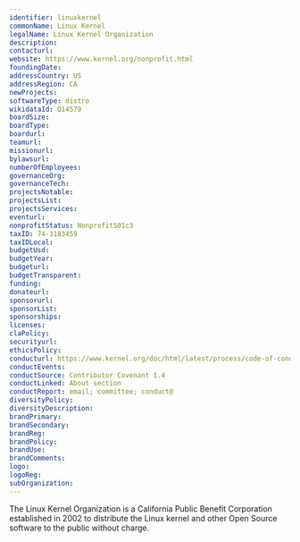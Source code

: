 ```yaml
---
identifier: linuxkernel
commonName: Linux Kernel
legalName: Linux Kernel Organization
description:
contacturl:
website: https://www.kernel.org/nonprofit.html
foundingDate:
addressCountry: US
addressRegion: CA
newProjects:
softwareType: distro
wikidataId: Q14579
boardSize:
boardType:
boardurl:
teamurl:
missionurl:
bylawsurl:
numberOfEmployees:
governanceOrg:
governanceTech:
projectsNotable:
projectsList:
projectsServices:
eventurl:
nonprofitStatus: Nonprofit501c3
taxID: 74-3183459
taxIDLocal:
budgetUsd:
budgetYear:
budgeturl:
budgetTransparent:
funding:
donateurl:
sponsorurl:
sponsorList:
sponsorships:
licenses:
claPolicy:
securityurl:
ethicsPolicy:
conducturl: https://www.kernel.org/doc/html/latest/process/code-of-conduct.html
conductEvents:
conductSource: Contributor Covenant 1.4
conductLinked: About section
conductReport: email; committee; conduct@
diversityPolicy:
diversityDescription:
brandPrimary:
brandSecondary:
brandReg:
brandPolicy:
brandUse:
brandComments:
logo:
logoReg:
subOrganization:
---
```


The Linux Kernel Organization is a California Public Benefit Corporation established in 2002 to distribute the Linux kernel and other Open Source software to the public without charge.
